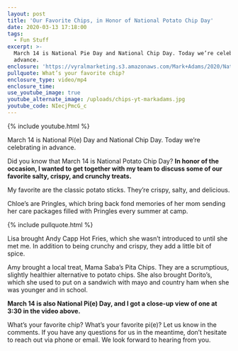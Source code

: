```yaml
---
layout: post
title: 'Our Favorite Chips, in Honor of National Potato Chip Day'
date: 2020-03-13 17:18:00
tags:
  - Fun Stuff
excerpt: >-
  March 14 is National Pie Day and National Chip Day. Today we’re celebrating in
  advance.
enclosure: 'https://vyralmarketing.s3.amazonaws.com/Mark+Adams/2020/National+Chip+Day.mp4'
pullquote: What’s your favorite chip?
enclosure_type: video/mp4
enclosure_time:
use_youtube_image: true
youtube_alternate_image: /uploads/chips-yt-markadams.jpg
youtube_code: NIecjPmcG_c
---
```

{% include youtube.html %}

March 14 is National Pi(e) Day and National Chip Day. Today we’re celebrating in advance.

Did you know that March 14 is National Potato Chip Day? **In honor of the occasion, I wanted to get together with my team to discuss some of our favorite salty, crispy, and crunchy treats.**

My favorite are the classic potato sticks. They’re crispy, salty, and delicious.

Chloe’s are Pringles, which bring back fond memories of her mom sending her care packages filled with Pringles every summer at camp.

{% include pullquote.html %}

Lisa brought Andy Capp Hot Fries, which she wasn’t introduced to until she met me. In addition to being crunchy and crispy, they add a little bit of spice.

Amy brought a local treat, Mama Saba’s Pita Chips. They are a scrumptious, slightly healthier alternative to potato chips. She also brought Dorito’s, which she used to put on a sandwich with mayo and country ham when she was younger and in school.

**March 14 is also National Pi(e) Day, and I got a close-up view of one at 3:30 in the video above.**

What’s your favorite chip? What’s your favorite pi(e)? Let us know in the comments. If you have any questions for us in the meantime, don’t hesitate to reach out via phone or email. We look forward to hearing from you.

